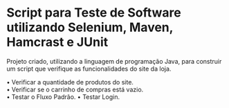 # Script para Teste de Software utilizando Selenium, Maven, Hamcrast e JUnit
Projeto criado, utilizando a linguagem de programação Java, para construir um script que verifique as funcionalidades do site da loja.

• Verificar a quantidade de produtos do site. <br>
• Verificar se o carrinho de compras está vazio. <br>
• Testar o Fluxo Padrão.
• Testar Login.
